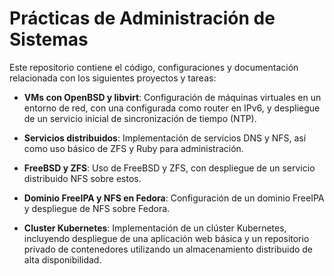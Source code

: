 # Prácticas de Administración de Sistemas

Este repositorio contiene el código, configuraciones y documentación relacionada con los siguientes proyectos y tareas:

- **VMs con OpenBSD y libvirt**: Configuración de  máquinas virtuales en un entorno de red, con una configurada como router en IPv6, y despliegue de un servicio inicial de sincronización de tiempo (NTP).

- **Servicios distribuidos**: Implementación de servicios DNS y NFS, así como uso básico de ZFS y Ruby para administración.

- **FreeBSD y ZFS**: Uso de FreeBSD y ZFS, con despliegue de un servicio distribuido NFS sobre estos.

- **Dominio FreeIPA y NFS en Fedora**: Configuración de un dominio FreeIPA y despliegue de NFS sobre Fedora.

- **Cluster Kubernetes**: Implementación de un clúster Kubernetes, incluyendo despliegue de una aplicación web básica y un repositorio privado de contenedores utilizando un almacenamiento distribuido de alta disponibilidad.



